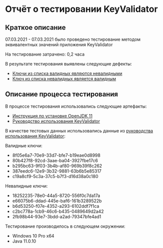 # Отчёт о тестировании KeyValidator
## Краткое описание

07.03.2021 - 07.03.2021 было проведено тестирование методом эквивалентных значений приложения KeyValidator

На тестирование затрачено: 0,2 часа

В результате тестирования выявлены следующие дефекты:

* [Ключи из списка валидных являются невалидными](https://github.com/DispUrr/java-hw1n1/issues/1)
* [Ключ из списка невалидных является валидным](https://github.com/DispUrr/java-hw1n1/issues/2)

## Описание процесса тестирования

В процессе тестирования использовались следующие артефакты:

* [Инструкция по установке OpenJDK 11](https://github.com/netology-code/javaqa-homeworks/blob/master/intro/openjdk11-manual.md)
* [Руководство использования KeyValidator](https://github.com/netology-code/javaqa-homeworks/blob/master/intro/user-manual.md)

В качестве тестовых данных использовались данные из [руководства использования KeyValidator](https://github.com/netology-code/javaqa-homeworks/blob/master/intro/user-manual.md):

Валидные ключи:

* 8f05e6a7-70e9-33d7-bfe7-b19eae0d8998
* 80b427f8-92cd-3aae-ba04-3927fbe17c6
* b295bc63-9f03-3b4b-af80-969b39f8c262
* 387eedc6-12e9-3b32-9881-63b6b5e85317
* c19a8cf9-5c3a-37c5-b7f3-d16d38a0c180

Невалидные ключи:

* 18252235-78e0-44a5-8720-556f0c7da17a
* e66075b6-ddad-445e-baf6-161b3289522b
* b6d53250-f07e-4352-a293-6102ddf7f1ca
* c2bc778a-1cb9-46c6-b435-0489649d2a42
* 2fb98b44-93e7-3bdd-a2ad-79347bfe4ad1


Тестирование производилось в следующем окружении:
* Windows 10 Pro x64
* Java 11.0.10

